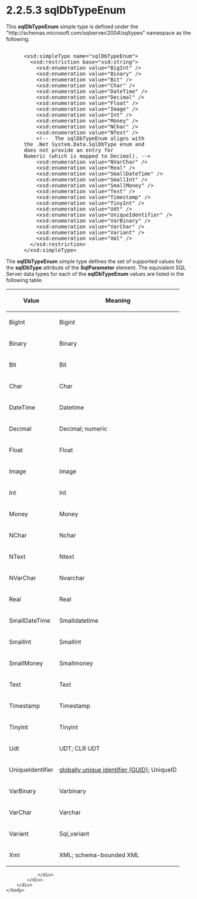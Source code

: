 <html dir="LTR" xmlns:mshelp="http://msdn.microsoft.com/mshelp" xmlns:ddue="http://ddue.schemas.microsoft.com/authoring/2003/5" xmlns:xlink="http://www.w3.org/1999/xlink" xmlns:tool="http://www.microsoft.com/tooltip">
    <head>
        <meta http-equiv="Content-Type" content="text/html; CHARSET=utf-8"></meta>
        <meta name="save" content="history"></meta>
        <title>2.2.5.3 sqlDbTypeEnum</title>
        <xml>
            <mshelp:toctitle title="2.2.5.3 sqlDbTypeEnum"></mshelp:toctitle>
            <mshelp:rltitle title="[MS-SSNWS]: sqlDbTypeEnum"></mshelp:rltitle>
            <mshelp:keyword index="A" term="8bbeb27b-7c67-433e-a256-98297095706e"></mshelp:keyword>
            <mshelp:attr name="DCSext.ContentType" value="open specification"></mshelp:attr>
            <mshelp:attr name="AssetID" value="8bbeb27b-7c67-433e-a256-98297095706e"></mshelp:attr>
            <mshelp:attr name="TopicType" value="kbRef"></mshelp:attr>
            <mshelp:attr name="DCSext.Title" value="[MS-SSNWS]: sqlDbTypeEnum" />
        </xml>
    </head>
    <body>
        <div id="header">
            <h1 class="heading">2.2.5.3 sqlDbTypeEnum</h1>
        </div>
        <div id="mainSection">
            <div id="mainBody">
                <div id="allHistory" class="saveHistory"></div>
                <div id="sectionSection0" class="section" name="collapseableSection">
                    

<p>This <b>sqlDbTypeEnum</b> simple type is defined under the
&quot;http://schemas.microsoft.com/sqlserver/2004/sqltypes&quot; namespace as
the following.</p>

<dl>
<dd>
<div><pre>            
 &lt;xsd:simpleType name=&quot;sqlDbTypeEnum&quot;&gt;
   &lt;xsd:restriction base=&quot;xsd:string&quot;&gt;
     &lt;xsd:enumeration value=&quot;BigInt&quot; /&gt;
     &lt;xsd:enumeration value=&quot;Binary&quot; /&gt;
     &lt;xsd:enumeration value=&quot;Bit&quot; /&gt;
     &lt;xsd:enumeration value=&quot;Char&quot; /&gt;
     &lt;xsd:enumeration value=&quot;DateTime&quot; /&gt;
     &lt;xsd:enumeration value=&quot;Decimal&quot; /&gt;
     &lt;xsd:enumeration value=&quot;Float&quot; /&gt;
     &lt;xsd:enumeration value=&quot;Image&quot; /&gt;
     &lt;xsd:enumeration value=&quot;Int&quot; /&gt;
     &lt;xsd:enumeration value=&quot;Money&quot; /&gt;
     &lt;xsd:enumeration value=&quot;NChar&quot; /&gt;
     &lt;xsd:enumeration value=&quot;NText&quot; /&gt;
     &lt;!--  The sqlDbTypeEnum aligns with 
 the .Net System.Data.SqlDbType enum and 
 does not provide an entry for 
 Numeric (which is mapped to Decimal). --&gt;
     &lt;xsd:enumeration value=&quot;NVarChar&quot; /&gt;
     &lt;xsd:enumeration value=&quot;Real&quot; /&gt;
     &lt;xsd:enumeration value=&quot;SmallDateTime&quot; /&gt;
     &lt;xsd:enumeration value=&quot;SmallInt&quot; /&gt;
     &lt;xsd:enumeration value=&quot;SmallMoney&quot; /&gt;
     &lt;xsd:enumeration value=&quot;Text&quot; /&gt;
     &lt;xsd:enumeration value=&quot;Timestamp&quot; /&gt;
     &lt;xsd:enumeration value=&quot;TinyInt&quot; /&gt;
     &lt;xsd:enumeration value=&quot;Udt&quot; /&gt;
     &lt;xsd:enumeration value=&quot;UniqueIdentifier&quot; /&gt;
     &lt;xsd:enumeration value=&quot;VarBinary&quot; /&gt;
     &lt;xsd:enumeration value=&quot;VarChar&quot; /&gt;
     &lt;xsd:enumeration value=&quot;Variant&quot; /&gt;
     &lt;xsd:enumeration value=&quot;Xml&quot; /&gt;
   &lt;/xsd:restriction&gt;
 &lt;/xsd:simpleType&gt;
</pre></div>
</dd></dl>

<p>The <b>sqlDbTypeEnum</b> simple type defines the set of
supported values for the <b>sqlDbType</b> attribute of the <b>SqlParameter</b>
element. The equivalent SQL Server data types for each of the <b>sqlDbTypeEnum</b>
values are listed in the following table.</p>

<table>
 <thead>
  <tr>
   <th>
   <p>Value</p>
   </th>
   <th>
   <p>Meaning</p>
   </th>
  </tr>
 </thead>
 <tr>
  <td>
  <p>BigInt</p>
  </td>
  <td>
  <p>Bigint</p>
  </td>
 </tr>
 <tr>
  <td>
  <p>Binary</p>
  </td>
  <td>
  <p>Binary</p>
  </td>
 </tr>
 <tr>
  <td>
  <p>Bit</p>
  </td>
  <td>
  <p>Bit</p>
  </td>
 </tr>
 <tr>
  <td>
  <p>Char</p>
  </td>
  <td>
  <p>Char</p>
  </td>
 </tr>
 <tr>
  <td>
  <p>DateTime</p>
  </td>
  <td>
  <p>Datetime</p>
  </td>
 </tr>
 <tr>
  <td>
  <p>Decimal</p>
  </td>
  <td>
  <p>Decimal; numeric</p>
  </td>
 </tr>
 <tr>
  <td>
  <p>Float</p>
  </td>
  <td>
  <p>Float</p>
  </td>
 </tr>
 <tr>
  <td>
  <p>Image</p>
  </td>
  <td>
  <p>Image</p>
  </td>
 </tr>
 <tr>
  <td>
  <p>Int</p>
  </td>
  <td>
  <p>Int</p>
  </td>
 </tr>
 <tr>
  <td>
  <p>Money</p>
  </td>
  <td>
  <p>Money</p>
  </td>
 </tr>
 <tr>
  <td>
  <p>NChar</p>
  </td>
  <td>
  <p>Nchar</p>
  </td>
 </tr>
 <tr>
  <td>
  <p>NText</p>
  </td>
  <td>
  <p>Ntext</p>
  </td>
 </tr>
 <tr>
  <td>
  <p>NVarChar</p>
  </td>
  <td>
  <p>Nvarchar</p>
  </td>
 </tr>
 <tr>
  <td>
  <p>Real</p>
  </td>
  <td>
  <p>Real</p>
  </td>
 </tr>
 <tr>
  <td>
  <p>SmallDateTime</p>
  </td>
  <td>
  <p>Smalldatetime</p>
  </td>
 </tr>
 <tr>
  <td>
  <p>SmallInt</p>
  </td>
  <td>
  <p>Smallint</p>
  </td>
 </tr>
 <tr>
  <td>
  <p>SmallMoney</p>
  </td>
  <td>
  <p>Smallmoney</p>
  </td>
 </tr>
 <tr>
  <td>
  <p>Text</p>
  </td>
  <td>
  <p>Text</p>
  </td>
 </tr>
 <tr>
  <td>
  <p>Timestamp</p>
  </td>
  <td>
  <p>Timestamp</p>
  </td>
 </tr>
 <tr>
  <td>
  <p>TinyInt</p>
  </td>
  <td>
  <p>Tinyint</p>
  </td>
 </tr>
 <tr>
  <td>
  <p>Udt</p>
  </td>
  <td>
  <p>UDT; CLR UDT</p>
  </td>
 </tr>
 <tr>
  <td>
  <p>UniqueIdentifier</p>
  </td>
  <td>
  <p><a href="4baedaec-b5a7-4176-be88-e1cec659ab8c.htm#gt_f49694cc-c350-462d-ab8e-816f0103c6c1">globally
  unique identifier (GUID)</a>; UniqueID</p>
  </td>
 </tr>
 <tr>
  <td>
  <p>VarBinary</p>
  </td>
  <td>
  <p>Varbinary</p>
  </td>
 </tr>
 <tr>
  <td>
  <p>VarChar</p>
  </td>
  <td>
  <p>Varchar</p>
  </td>
 </tr>
 <tr>
  <td>
  <p>Variant</p>
  </td>
  <td>
  <p>Sql_variant</p>
  </td>
 </tr>
 <tr>
  <td>
  <p>Xml</p>
  </td>
  <td>
  <p>XML; schema-bounded XML</p>
  </td>
 </tr>
</table>


                </div>
            </div>
        </div>
    </body>
</html>